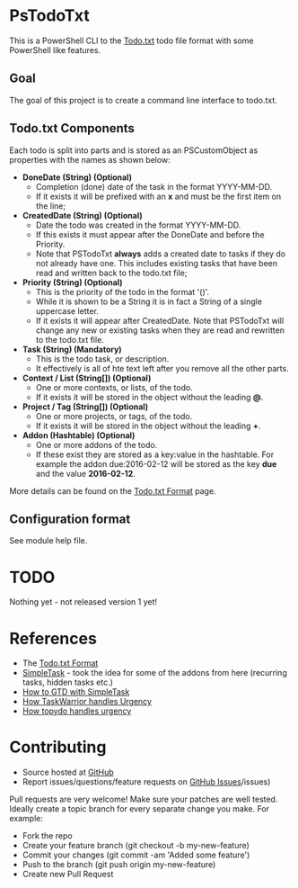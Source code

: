# PsTodoTxt

This is a PowerShell CLI to the [Todo.txt](http://todotxt.com/) todo file format with some PowerShell like features.

## Goal

The goal of this project is to create a command line interface to todo.txt.

## Todo.txt Components

Each todo is split into parts and is stored as an PSCustomObject as properties with the names as shown below:

* **DoneDate (String) (Optional)**
  * Completion (done) date of the task in the format YYYY-MM-DD.
  * If it exists it will be prefixed with an **x** and must be the first item on the line;
* **CreatedDate (String) (Optional)**
  * Date the todo was created in the format YYYY-MM-DD.
  * If this exists it must appear after the DoneDate and before the Priority.
  * Note that PSTodoTxt **always** adds a created date to tasks if they do not already have one. This includes existing tasks that have been read and written back to the todo.txt file;
* **Priority (String) (Optional)**
  * This is the priority of the todo in the format '(<A-Z>)'.
  * While it is shown to be a String it is in fact a String of a single uppercase letter.
  * If it exists it will appear after CreatedDate. Note that PSTodoTxt will change any new or existing tasks when they are read and rewritten to the todo.txt file.
* **Task (String) (Mandatory)**
  * This is the todo task, or description.
  * It effectively is all of hte text left after you remove all the other parts.
* **Context / List (String[]) (Optional)**
  * One or more contexts, or lists, of the todo.
  * If it exists it will be stored in the object without the leading **@**.
* **Project / Tag (String[]) (Optional)**
  * One or more projects, or tags, of the todo.
  * If it exists it will be stored in the object without the leading **+**.
* **Addon (Hashtable) (Optional)**
  * One or more addons of the todo.
  * If these exist they are stored as a key:value in the hashtable. For example the addon due:2016-02-12 will be stored as the key **due** and the value **2016-02-12**.

More details can be found on the [Todo.txt Format](https://github.com/ginatrapani/todo.txt-cli/wiki/The-Todo.txt-Format) page.

## Configuration format

See module help file.

# TODO

Nothing yet - not released version 1 yet!

# References

* The [Todo.txt Format](https://github.com/ginatrapani/todo.txt-cli/wiki/The-Todo.txt-Format)
* [SimpleTask](https://github.com/mpcjanssen/simpletask-android/blob/master/src/main/assets/listsandtags.en.md) - took the idea for some of the addons from here (recurring tasks, hidden tasks etc.)
* [How to GTD with SimpleTask](https://gist.github.com/alehandrof/9941620)
* [How TaskWarrior handles Urgency](http://taskwarrior.org/docs/urgency.html)
* [How topydo handles urgency](https://github.com/bram85/topydo/wiki/Importance)

# Contributing

* Source hosted at [GitHub](https://github.com/pauby/pstodotxt)
* Report issues/questions/feature requests on [GitHub Issues](https://github.com/pauby/pstodotxt)/issues)

Pull requests are very welcome! Make sure your patches are well tested. Ideally create a topic branch for every separate change you make. For example:

* Fork the repo
* Create your feature branch (git checkout -b my-new-feature)
* Commit your changes (git commit -am 'Added some feature')
* Push to the branch (git push origin my-new-feature)
* Create new Pull Request
